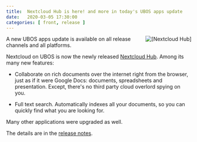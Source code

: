 ```yaml
---
title:  Nextcloud Hub is here! and more in today's UBOS apps update
date:   2020-03-05 17:30:00
categories: [ front, release ]
---
```


<a href="https://nextcloud.com/hub/">
<img src="/images/2020-03-05/nextcloud-hub.png" alt="[Nextcloud Hub]" style="float: right; margin: 0 0 20px 40px">
</a>

A new UBOS apps update is available on all release channels and all platforms.

Nextcloud on UBOS is now the newly released
[Nextcloud Hub](https://nextcloud.com/hub/). Among its many new features:

* Collaborate on rich documents over the internet right from the browser, just
  as if it were Google Docs: documents, spreadsheets and presentation. Except,
  there's no third party cloud overlord spying on you.

* Full text search. Automatically indexes all your documents, so you can quickly
  find what you are looking for.

Many other applications were upgraded as well.

The details are in the
[release notes](/docs/releases/2020-03-05/release-notes/).
